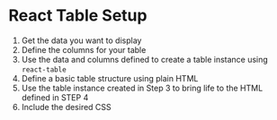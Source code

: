 # React Table Setup

1. <span class='highlight'>Get the data</span> you want to display
2. <span class='highlight'>Define the columns</span> for your table
3. Use the data and columns defined to create a table instance using `react-table`
4. Define a basic table structure using plain HTML
5. Use the table instance created in Step 3 to bring life to the HTML defined in STEP 4 
6. Include the desired CSS